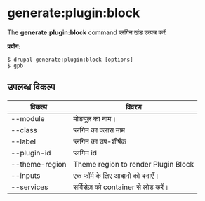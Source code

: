 # generate:plugin:block
The **generate:plugin:block** command प्लगिन खंड उत्पन्न करें

**प्रयोग:**
```
$ drupal generate:plugin:block [options] 
$ gpb  
```

## उपलब्ध विकल्प
विकल्प | विवरण
-------|-------------
--module | मोड्यूल का नाम।
--class | प्लगिन का क्लास नाम
--label | प्लगिन का उप-शीर्षक
--plugin-id | प्लगिन id
--theme-region | Theme region to render Plugin Block
--inputs | एक फॉर्म के लिए आदानो को बनाएँ।
--services | सर्विसेज़ को container से लोड करें।
